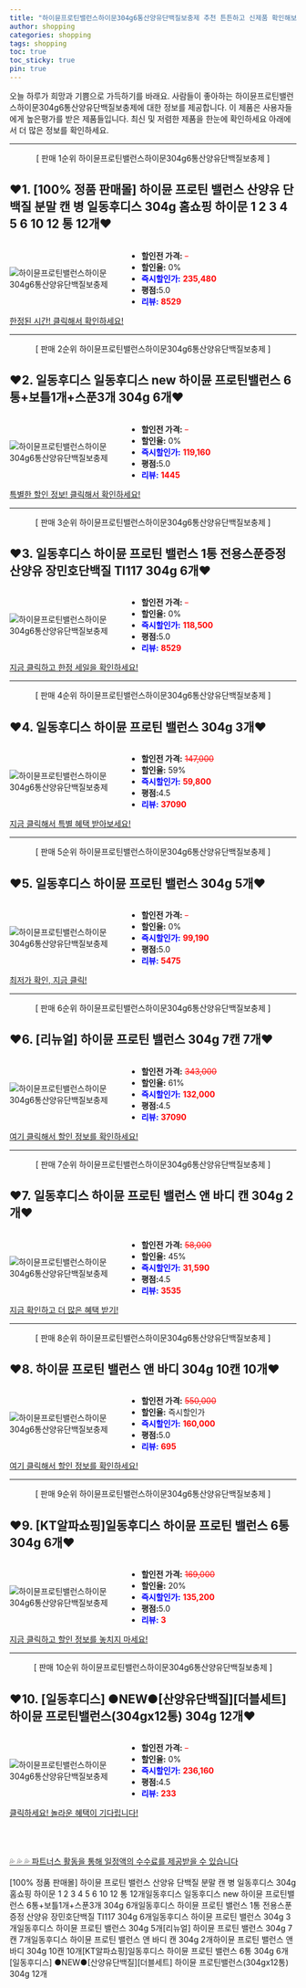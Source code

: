 ```yaml
---
title: "하이뮨프로틴밸런스하이문304g6통산양유단백질보충제 추천 튼튼하고 신제품 확인해보자 [100% 정품 판매몰] 하이뮨 프로틴"
author: shopping
categories: shopping
tags: shopping
toc: true
toc_sticky: true
pin: true
---
```

오늘 하루가 희망과 기쁨으로 가득하기를 바래요. 사람들이 좋아하는 하이뮨프로틴밸런스하이문304g6통산양유단백질보충제에 대한 정보를 제공합니다. 이 제품은 사용자들에게 높은평가를 받은 제품들입니다. 최신 및 저렴한 제품을 한눈에 확인하세요 아래에서 더 많은 정보를 확인하세요.

---
<p class="toplist" style="margin: 0 auto; display: block; width: fit-content;">[ 판매 1순위 하이뮨프로틴밸런스하이문304g6통산양유단백질보충제 ]</p>

<h2><strong>❤️1. [100% 정품 판매몰] 하이뮨 프로틴 밸런스 산양유 단백질 분말 캔 병 일동후디스 304g 홈쇼핑 하이문 1 2 3 4 5 6 10 12 통 12개❤️</strong></h2>

<div style="display: flex; align-items: center;">
    <div style="flex: 0.4;">
        <img src="https://thumbnail7.coupangcdn.com/thumbnails/remote/230x230ex/image/vendor_inventory/59e9/cebb4b41321a0b8f9ab9e3f28d73b2f55082d1913dc0982693cc25210355.jpg" alt="하이뮨프로틴밸런스하이문304g6통산양유단백질보충제" style="max-width: 100%;">
    </div>
    <div style="flex: 0.6; margin-left: 10px;">
        <ul>
            <li><strong>할인전 가격:</strong> <del style="color: red;">-</del></li>
            <li><strong>할인율:</strong> 0%</li>
            <li><span style='color:blue'><strong>즉시할인가:</strong></span> <span style='color:red'><strong>235,480</strong></span></li>
            <li><strong>평점:</strong>5.0</li>
            <li><span style='color:blue'><strong>리뷰:</strong></span> <span style='color:red'><strong>8529</strong></span></li>
        </ul>
    </div>
</div>
<div class="center">
    <a href="https://selin100587.github.io?lptag=AF9450613&subid=githubio&pageKey=5926096323&traceid=V0-153&itemId=17979684772&vendorItemId=88384853733" class="myButton">
        한정된 시간! 클릭해서 확인하세요!
    </a>
</div>


---
<p class="toplist" style="margin: 0 auto; display: block; width: fit-content;">[ 판매 2순위 하이뮨프로틴밸런스하이문304g6통산양유단백질보충제 ]</p>

<h2><strong>❤️2. 일동후디스 일동후디스 new 하이뮨 프로틴밸런스 6통+보틀1개+스푼3개 304g 6개❤️</strong></h2>

<div style="display: flex; align-items: center;">
    <div style="flex: 0.4;">
        <img src="https://thumbnail10.coupangcdn.com/thumbnails/remote/230x230ex/image/vendor_inventory/3a06/20f08a0bc2a496f644da68425e300e47f5cec0c9fea30ff866114531a73d.png" alt="하이뮨프로틴밸런스하이문304g6통산양유단백질보충제" style="max-width: 100%;">
    </div>
    <div style="flex: 0.6; margin-left: 10px;">
        <ul>
            <li><strong>할인전 가격:</strong> <del style="color: red;">-</del></li>
            <li><strong>할인율:</strong> 0%</li>
            <li><span style='color:blue'><strong>즉시할인가:</strong></span> <span style='color:red'><strong>119,160</strong></span></li>
            <li><strong>평점:</strong>5.0</li>
            <li><span style='color:blue'><strong>리뷰:</strong></span> <span style='color:red'><strong>1445</strong></span></li>
        </ul>
    </div>
</div>
<div class="center">
    <a href="https://selin100587.github.io?lptag=AF9450613&subid=githubio&pageKey=8203728860&traceid=V0-153&itemId=20870278318&vendorItemId=88662105358" class="myButton">
        특별한 할인 정보! 클릭해서 확인하세요!
    </a>
</div>


---
<p class="toplist" style="margin: 0 auto; display: block; width: fit-content;">[ 판매 3순위 하이뮨프로틴밸런스하이문304g6통산양유단백질보충제 ]</p>

<h2><strong>❤️3. 일동후디스 하이뮨 프로틴 밸런스 1통 전용스푼증정 산양유 장민호단백질 TI117 304g 6개❤️</strong></h2>

<div style="display: flex; align-items: center;">
    <div style="flex: 0.4;">
        <img src="https://thumbnail7.coupangcdn.com/thumbnails/remote/230x230ex/image/vendor_inventory/8329/fe5bb85afc002a48b597a26d850a12d2555b15f1c561fdba7c351e11c9e7.jpg" alt="하이뮨프로틴밸런스하이문304g6통산양유단백질보충제" style="max-width: 100%;">
    </div>
    <div style="flex: 0.6; margin-left: 10px;">
        <ul>
            <li><strong>할인전 가격:</strong> <del style="color: red;">-</del></li>
            <li><strong>할인율:</strong> 0%</li>
            <li><span style='color:blue'><strong>즉시할인가:</strong></span> <span style='color:red'><strong>118,500</strong></span></li>
            <li><strong>평점:</strong>5.0</li>
            <li><span style='color:blue'><strong>리뷰:</strong></span> <span style='color:red'><strong>8529</strong></span></li>
        </ul>
    </div>
</div>
<div class="center">
    <a href="https://selin100587.github.io?lptag=AF9450613&subid=githubio&pageKey=5926096323&traceid=V0-153&itemId=17437752884&vendorItemId=86784083804" class="myButton">
        지금 클릭하고 한정 세일을 확인하세요!
    </a>
</div>


---
<p class="toplist" style="margin: 0 auto; display: block; width: fit-content;">[ 판매 4순위 하이뮨프로틴밸런스하이문304g6통산양유단백질보충제 ]</p>

<h2><strong>❤️4. 일동후디스 하이뮨 프로틴 밸런스 304g 3개❤️</strong></h2>

<div style="display: flex; align-items: center;">
    <div style="flex: 0.4;">
        <img src="https://thumbnail6.coupangcdn.com/thumbnails/remote/230x230ex/image/vendor_inventory/67cb/79679b26a6084290e4962e9e9e7144ecbd06817188816efe25d677ba5338.jpg" alt="하이뮨프로틴밸런스하이문304g6통산양유단백질보충제" style="max-width: 100%;">
    </div>
    <div style="flex: 0.6; margin-left: 10px;">
        <ul>
            <li><strong>할인전 가격:</strong> <del style="color: red;">147,000</del></li>
            <li><strong>할인율:</strong> 59%</li>
            <li><span style='color:blue'><strong>즉시할인가:</strong></span> <span style='color:red'><strong>59,800</strong></span></li>
            <li><strong>평점:</strong>4.5</li>
            <li><span style='color:blue'><strong>리뷰:</strong></span> <span style='color:red'><strong>37090</strong></span></li>
        </ul>
    </div>
</div>
<div class="center">
    <a href="https://selin100587.github.io?lptag=AF9450613&subid=githubio&pageKey=7127545378&traceid=V0-153&itemId=3528624814&vendorItemId=79017774144" class="myButton">
        지금 클릭해서 특별 혜택 받아보세요!
    </a>
</div>


---
<p class="toplist" style="margin: 0 auto; display: block; width: fit-content;">[ 판매 5순위 하이뮨프로틴밸런스하이문304g6통산양유단백질보충제 ]</p>

<h2><strong>❤️5. 일동후디스 하이뮨 프로틴 밸런스 304g 5개❤️</strong></h2>

<div style="display: flex; align-items: center;">
    <div style="flex: 0.4;">
        <img src="https://thumbnail9.coupangcdn.com/thumbnails/remote/230x230ex/image/vendor_inventory/ab84/836456e9864748860e82b26caaf389f1db6a9c9b7d85ee7918ace03f7d5d.jpg" alt="하이뮨프로틴밸런스하이문304g6통산양유단백질보충제" style="max-width: 100%;">
    </div>
    <div style="flex: 0.6; margin-left: 10px;">
        <ul>
            <li><strong>할인전 가격:</strong> <del style="color: red;">-</del></li>
            <li><strong>할인율:</strong> 0%</li>
            <li><span style='color:blue'><strong>즉시할인가:</strong></span> <span style='color:red'><strong>99,190</strong></span></li>
            <li><strong>평점:</strong>5.0</li>
            <li><span style='color:blue'><strong>리뷰:</strong></span> <span style='color:red'><strong>5475</strong></span></li>
        </ul>
    </div>
</div>
<div class="center">
    <a href="https://selin100587.github.io?lptag=AF9450613&subid=githubio&pageKey=8184528364&traceid=V0-153&itemId=15181927019&vendorItemId=86871517268" class="myButton">
        최저가 확인, 지금 클릭!
    </a>
</div>


---
<p class="toplist" style="margin: 0 auto; display: block; width: fit-content;">[ 판매 6순위 하이뮨프로틴밸런스하이문304g6통산양유단백질보충제 ]</p>

<h2><strong>❤️6. [리뉴얼] 하이뮨 프로틴 밸런스 304g 7캔 7개❤️</strong></h2>

<div style="display: flex; align-items: center;">
    <div style="flex: 0.4;">
        <img src="https://thumbnail7.coupangcdn.com/thumbnails/remote/230x230ex/image/vendor_inventory/164f/fc460534a5d408a909ae3297192c27d823fdc15b161258ac2392ba50e067.jpg" alt="하이뮨프로틴밸런스하이문304g6통산양유단백질보충제" style="max-width: 100%;">
    </div>
    <div style="flex: 0.6; margin-left: 10px;">
        <ul>
            <li><strong>할인전 가격:</strong> <del style="color: red;">343,000</del></li>
            <li><strong>할인율:</strong> 61%</li>
            <li><span style='color:blue'><strong>즉시할인가:</strong></span> <span style='color:red'><strong>132,000</strong></span></li>
            <li><strong>평점:</strong>4.5</li>
            <li><span style='color:blue'><strong>리뷰:</strong></span> <span style='color:red'><strong>37090</strong></span></li>
        </ul>
    </div>
</div>
<div class="center">
    <a href="https://selin100587.github.io?lptag=AF9450613&subid=githubio&pageKey=7127545378&traceid=V0-153&itemId=15563114157&vendorItemId=84998902105" class="myButton">
        여기 클릭해서 할인 정보를 확인하세요!
    </a>
</div>


---
<p class="toplist" style="margin: 0 auto; display: block; width: fit-content;">[ 판매 7순위 하이뮨프로틴밸런스하이문304g6통산양유단백질보충제 ]</p>

<h2><strong>❤️7. 일동후디스 하이뮨 프로틴 밸런스 앤 바디 캔 304g 2개❤️</strong></h2>

<div style="display: flex; align-items: center;">
    <div style="flex: 0.4;">
        <img src="https://thumbnail7.coupangcdn.com/thumbnails/remote/230x230ex/image/retail/images/0ee253bd-db68-485f-a65e-50b436760c1d9175398610403246183.png" alt="하이뮨프로틴밸런스하이문304g6통산양유단백질보충제" style="max-width: 100%;">
    </div>
    <div style="flex: 0.6; margin-left: 10px;">
        <ul>
            <li><strong>할인전 가격:</strong> <del style="color: red;">58,000</del></li>
            <li><strong>할인율:</strong> 45%</li>
            <li><span style='color:blue'><strong>즉시할인가:</strong></span> <span style='color:red'><strong>31,590</strong></span></li>
            <li><strong>평점:</strong>4.5</li>
            <li><span style='color:blue'><strong>리뷰:</strong></span> <span style='color:red'><strong>3535</strong></span></li>
        </ul>
    </div>
</div>
<div class="center">
    <a href="https://selin100587.github.io?lptag=AF9450613&subid=githubio&pageKey=5761048389&traceid=V0-153&itemId=9756668432&vendorItemId=86389873174" class="myButton">
        지금 확인하고 더 많은 혜택 받기!
    </a>
</div>


---
<p class="toplist" style="margin: 0 auto; display: block; width: fit-content;">[ 판매 8순위 하이뮨프로틴밸런스하이문304g6통산양유단백질보충제 ]</p>

<h2><strong>❤️8. 하이뮨 프로틴 밸런스 앤 바디 304g 10캔 10개❤️</strong></h2>

<div style="display: flex; align-items: center;">
    <div style="flex: 0.4;">
        <img src="https://thumbnail9.coupangcdn.com/thumbnails/remote/230x230ex/image/vendor_inventory/ec8f/c53d440a26dcf904aa796112c62e0738aeb84c5b14ef8f4e8a43649c4772.jpg" alt="하이뮨프로틴밸런스하이문304g6통산양유단백질보충제" style="max-width: 100%;">
    </div>
    <div style="flex: 0.6; margin-left: 10px;">
        <ul>
            <li><strong>할인전 가격:</strong> <del style="color: red;">550,000</del></li>
            <li><strong>할인율:</strong> 즉시할인가</li>
            <li><span style='color:blue'><strong>즉시할인가:</strong></span> <span style='color:red'><strong>160,000</strong></span></li>
            <li><strong>평점:</strong>5.0</li>
            <li><span style='color:blue'><strong>리뷰:</strong></span> <span style='color:red'><strong>695</strong></span></li>
        </ul>
    </div>
</div>
<div class="center">
    <a href="https://selin100587.github.io?lptag=AF9450613&subid=githubio&pageKey=8203702673&traceid=V0-153&itemId=21446880994&vendorItemId=84115550113" class="myButton">
        여기 클릭해서 할인 정보를 확인하세요!
    </a>
</div>


---
<p class="toplist" style="margin: 0 auto; display: block; width: fit-content;">[ 판매 9순위 하이뮨프로틴밸런스하이문304g6통산양유단백질보충제 ]</p>

<h2><strong>❤️9. [KT알파쇼핑]일동후디스 하이뮨 프로틴 밸런스 6통 304g 6개❤️</strong></h2>

<div style="display: flex; align-items: center;">
    <div style="flex: 0.4;">
        <img src="https://thumbnail9.coupangcdn.com/thumbnails/remote/230x230ex/image/vendor_inventory/c78d/aa743c96250ea277f5750a135785fcf57f55bdd629373698c934717d5c37.jpg" alt="하이뮨프로틴밸런스하이문304g6통산양유단백질보충제" style="max-width: 100%;">
    </div>
    <div style="flex: 0.6; margin-left: 10px;">
        <ul>
            <li><strong>할인전 가격:</strong> <del style="color: red;">169,000</del></li>
            <li><strong>할인율:</strong> 20%</li>
            <li><span style='color:blue'><strong>즉시할인가:</strong></span> <span style='color:red'><strong>135,200</strong></span></li>
            <li><strong>평점:</strong>5.0</li>
            <li><span style='color:blue'><strong>리뷰:</strong></span> <span style='color:red'><strong>3</strong></span></li>
        </ul>
    </div>
</div>
<div class="center">
    <a href="https://selin100587.github.io?lptag=AF9450613&subid=githubio&pageKey=7625489602&traceid=V0-153&itemId=21576438271&vendorItemId=88628126300" class="myButton">
        지금 클릭하고 할인 정보를 놓치지 마세요!
    </a>
</div>


---
<p class="toplist" style="margin: 0 auto; display: block; width: fit-content;">[ 판매 10순위 하이뮨프로틴밸런스하이문304g6통산양유단백질보충제 ]</p>

<h2><strong>❤️10. [일동후디스] ●NEW●[산양유단백질][더블세트] 하이뮨 프로틴밸런스(304gx12통) 304g 12개❤️</strong></h2>

<div style="display: flex; align-items: center;">
    <div style="flex: 0.4;">
        <img src="https://thumbnail7.coupangcdn.com/thumbnails/remote/230x230ex/image/vendor_inventory/59e9/cebb4b41321a0b8f9ab9e3f28d73b2f55082d1913dc0982693cc25210355.jpg" alt="하이뮨프로틴밸런스하이문304g6통산양유단백질보충제" style="max-width: 100%;">
    </div>
    <div style="flex: 0.6; margin-left: 10px;">
        <ul>
            <li><strong>할인전 가격:</strong> <del style="color: red;">-</del></li>
            <li><strong>할인율:</strong> 0%</li>
            <li><span style='color:blue'><strong>즉시할인가:</strong></span> <span style='color:red'><strong>236,160</strong></span></li>
            <li><strong>평점:</strong>4.5</li>
            <li><span style='color:blue'><strong>리뷰:</strong></span> <span style='color:red'><strong>233</strong></span></li>
        </ul>
    </div>
</div>
<div class="center">
    <a href="https://selin100587.github.io?lptag=AF9450613&subid=githubio&pageKey=7279587827&traceid=V0-153&itemId=18582639441&vendorItemId=90665834432" class="myButton">
        클릭하세요! 놀라운 혜택이 기다립니다!
    </a>
</div>

<br><br><br>[💦 💦 💦 파트너스 활동을 통해 일정액의 수수료를 제공받을 수 있습니다](https://link.coupang.com/a/bcpT2c)<br><br>[100% 정품 판매몰] 하이뮨 프로틴 밸런스 산양유 단백질 분말 캔 병 일동후디스 304g 홈쇼핑 하이문 1 2 3 4 5 6 10 12 통 12개일동후디스 일동후디스 new 하이뮨 프로틴밸런스 6통+보틀1개+스푼3개 304g 6개일동후디스 하이뮨 프로틴 밸런스 1통 전용스푼증정 산양유 장민호단백질 TI117 304g 6개일동후디스 하이뮨 프로틴 밸런스 304g 3개일동후디스 하이뮨 프로틴 밸런스 304g 5개[리뉴얼] 하이뮨 프로틴 밸런스 304g 7캔 7개일동후디스 하이뮨 프로틴 밸런스 앤 바디 캔 304g 2개하이뮨 프로틴 밸런스 앤 바디 304g 10캔 10개[KT알파쇼핑]일동후디스 하이뮨 프로틴 밸런스 6통 304g 6개[일동후디스] ●NEW●[산양유단백질][더블세트] 하이뮨 프로틴밸런스(304gx12통) 304g 12개